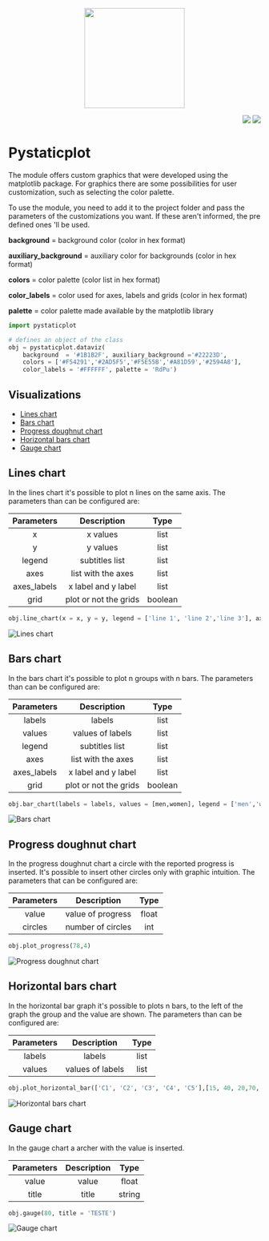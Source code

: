 <p align= "center">
    <img src = "https://raw.githubusercontent.com/DarleySoares/Data-Science/master/Projects/DataViz/pystaticplot/images/pystaticplot.png" width="200"></a>
 </p1>

<p align= "right">
    <a href = "https://github.com/DarleySoares/Data-Science/blob/master/Projects/DataViz/pystaticplot/README.md"><img src = https://raw.githubusercontent.com/DarleySoares/Data-Science/master/images/brazil.png></a>
    <a href = "https://github.com/DarleySoares/Data-Science/blob/master/Projects/DataViz/pystaticplot/README_ENG.md"><img src = https://raw.githubusercontent.com/DarleySoares/Data-Science/master/images/usa.png></a>
 </p1>
 
 
# Pystaticplot

The module offers custom graphics that were developed using the matplotlib package. For graphics there are some possibilities for user customization, such as selecting the color palette.

To use the module, you need to add it to the project folder and pass the parameters of the customizations you want. If these aren't informed, the pre defined ones 'll be used.

**background** = background color (color in hex format)

**auxiliary_background** = auxiliary color for backgrounds (color in hex format)

**colors** = color palette (color list in hex format)

**color_labels** = color used for axes, labels and grids (color in hex format)

**palette** = color palette made available by the matplotlib library

```python
import pystaticplot

# defines an object of the class
obj = pystaticplot.dataviz(
    background  = '#1B1B2F', auxiliary_background ='#22223D',
    colors = ['#F54291','#2AD5F5','#F5E55B','#A81D59','#2594A8'],
    color_labels = '#FFFFFF', palette = 'RdPu') 
```

## Visualizations

* [Lines chart](#lines-chart)
* [Bars chart](#bars-chart)
* [Progress doughnut chart](#progress-doughnut-chart)
* [Horizontal bars chart](#horizontal-bars-chart)
* [Gauge chart](#gauge-chart)

## Lines chart

In the lines chart it's possible to plot n lines on the same axis. The parameters than can be configured are:
 
| Parameters | Description | Type |
|:----------:|:-----------:|:----:|
|x| x values| list
|y| y values| list
|legend| subtitles list| list
|axes| list with the axes| list
|axes_labels| x label and y label| list
|grid| plot or not the grids| boolean

```python
obj.line_chart(x = x, y = y, legend = ['line 1', 'line 2','line 3'], axes = ['bottom', 'left'], axes_labels = ['x', 'y'], grid = False)
```

![Lines chart](images/lines_chart.png)

## Bars chart

In the bars chart it's possible to plot n groups with n bars. The parameters than can be configured are:

| Parameters | Description | Type |
|:----------:|:-----------:|:----:|
|labels| labels| list
|values| values of labels| list
|legend| subtitles list| list
|axes| list with the axes| list
|axes_labels| x label and y label| list
|grid| plot or not the grids| boolean

```python
obj.bar_chart(labels = labels, values = [men,women], legend = ['men','women'], axes = ['bottom', 'left'], axes_labels = ['x', 'y'] True, grid = False)
```

![Bars chart](images/bars_chart.png)

## Progress doughnut chart

In the progress doughnut chart a circle with the reported progress is inserted. It's possible to insert other circles only with graphic intuition. The parameters that can be configured are:

| Parameters | Description | Type |
|:----------:|:-----------:|:----:|
|value| value of progress| float
|circles| number of circles| int

```python
obj.plot_progress(78,4)
```

![Progress doughnut chart](images/progress_graph.png)

## Horizontal bars chart

In the horizontal bar graph it's possible to plots n bars, to the left of the graph the group and the value are shown. The parameters than can be configured are:

| Parameters | Description | Type |
|:----------:|:-----------:|:----:|
|labels| labels| list
|values| values of labels| list

```python
obj.plot_horizontal_bar(['C1', 'C2', 'C3', 'C4', 'C5'],[15, 40, 20,70, 20])
```

![Horizontal bars chart](images/horizontal_bars_chart.png)

## Gauge chart

In the gauge chart a archer with the value is inserted.

| Parameters | Description | Type |
|:----------:|:-----------:|:----:|
|value| value | float
|title| title| string

```python
obj.gauge(80, title = 'TESTE')
```

![Gauge chart](images/gauge_chart.png)